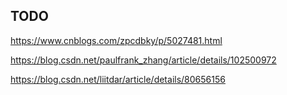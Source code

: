 ## TODO

https://www.cnblogs.com/zpcdbky/p/5027481.html

https://blog.csdn.net/paulfrank_zhang/article/details/102500972

https://blog.csdn.net/liitdar/article/details/80656156
